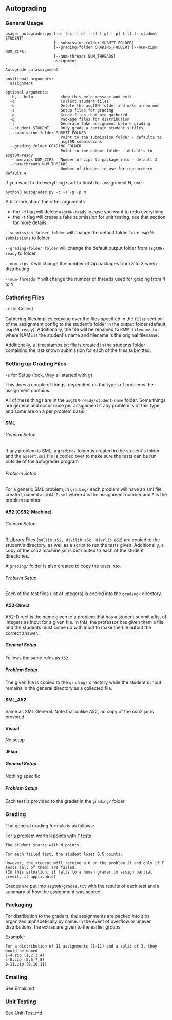 ## Autograding

### General Usage

```
usage: autograder.py [-h] [-c] [-d] [-s] [-g] [-p] [-t] [--student STUDENT]
                     [--submission-folder SUBMIT_FOLDER]
                     [--grading-folder GRADING_FOLDER] [--num-zips NUM_ZIPS]
                     [--num-threads NUM_THREADS]
                     assignment

Autograde an assignment

positional arguments:
  assignment

optional arguments:
  -h, --help            show this help message and exit
  -c                    Collect student files
  -d                    Delete the asgt0N-folder and make a new one
  -s                    Setup files for grading
  -g                    Grade files that are gathered
  -p                    Package files for distribution
  -t                    Generate fake assignment before grading
  --student STUDENT     Only grade a certain student's files
  --submission-folder SUBMIT_FOLDER
                        Point to the submission folder - defaults to
                        asgt0N-submissions
  --grading-folder GRADING_FOLDER
                        Point to the output folder - defaults to asgt0N-ready
  --num-zips NUM_ZIPS   Number of zips to package into - default 3
  --num-threads NUM_THREADS
                        Number of threads to use for concurrency - default 4
```

If you want to do everything start to finish for assignment N, use

```
python3 autograder.py -c -s -g -p N
```

A bit more about the other arguments

* the ```-d``` flag will delete ```asgt0N-ready``` in case you want to redo everything
* the ```-t``` flag will create a fake submission for unit testing, see that section for more details

```--submission-folder folder``` will change the default folder from ```asgt0N-submissions``` to folder

```--grading-folder folder``` will change the default output folder from ```asgt0N-ready``` to folder

```--num-zips X``` will change the number of zip packages from 3 to X when distributing

```--num-threads Y``` will change the number of threads used for grading from 4 to Y  


### Gathering Files

```-c``` for Collect

Gathering files implies copying over the files specified in the ```Files``` section of the assignment config to the student's folder in the output folder (default ```asgt0N-ready```).  Additionally, the file will be renamed to ```NAME-filename.txt``` where NAME is the student's name and filename is the original filename.

Additionally, a .timestamps.txt file is created in the students folder containing the last known submission for each of the files submitted.  

### Setting up Grading Files

```-s``` for Setup (look, they all started with g)

This does a couple of things, dependent on the types of problems the assignment contains.

All of these things are in the ```asgt0N-ready/student-name``` folder.  Some things are general and occur once per assignment if any problem is of this type, and some are on a per problem basis

#### SML

###### General Setup
If any problem is SML, a ```grading/``` folder is created in the student's folder and the ```assert.sml``` file is copied over to make sure the tests can be run outside of the autograder program

###### Problem Setup
For a generic SML problem, in ```grading/``` each problem will have an sml file created, named ```asgt0A_B.sml``` where ```A``` is the assignment number and ```B``` is the problem number.  

#### A52 (CS52-Machine)

###### General Setup

3 Library Files (```mullib.a52, divilib.a52, divrlib.a52```) are copied to the student's directory, as well as a script to run the tests given.  Additionally, a copy of the cs52 machine jar is distributed to each of the student directories.

A ```grading/``` folder is also created to copy the tests into.

###### Problem Setup

Each of the test files (list of integers) is copied into the ```grading/``` directory. 

#### A52-Direct

A52-Direct is the name given to a problem that has a student submit a list of integers as input for a given file.  In this, the professor has given them a file and the students must come up with input to make the file output the correct answer.  

##### General Setup

Follows the same rules as ```A52```

##### Problem Setup 

The given file is copied to the ```grading/``` directory while the student's input remains in the general directory as a collected file.  

#### SML_A52

Same as SML General.  Note that unlike A52, no copy of the cs52 jar is provided.

#### Visual

No setup

#### JFlap

##### General Setup

Nothing specific

##### Problem Setup

Each test is provided to the grader in the ```grading/``` folder


### Grading

The general grading formula is as follows:

For a problem worth ```N``` points with ```T``` tests

```
The student starts with N points.

For each failed test, the student loses 0.5 points.

However, the student will receive a 0 on the problem if and only if T tests (all of them) are failed.
(In this situation, it falls to a human grader to assign partial credit, if applicable)
```

Grades are put into ```asgt0N-grades.txt``` with the results of each test and a summary of how the assignment was scored.  

### Packaging

For distribution to the graders, the assignments are packed into zips organized alphabetically by name.  In the event of overflow or uneven distributions, the extras are given to the earlier groups.

Example:
```
For a distribution of 11 assignments (1-11) and a split of 3, they would be named
1-4.zip (1,2,3,4)
5-8.zip (5,6,7,8)
9-11.zip (9,10,11)

```

### Emailing

See Email.md

### Unit Testing

See Unit-Test.md